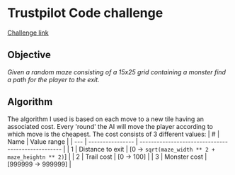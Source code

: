 # Trustpilot Code challenge
[Challenge link](https://ponychallenge.trustpilot.com/index.html)

## Objective
*Given a random maze consisting of a 15x25 grid containing a monster find a path for the player to the exit.*

## Algorithm
The algorithm I used is based on each move to a new tile having an associated cost. Every 'round' the AI will move the player according to which move is the cheapest.
The cost consists of 3 different values:
|  #  | Name             | Value range                                        |
| --- | ---------------- | -------------------------------------------------- |
| 1   | Distance to exit | [0 -> `sqrt(maze_width ** 2 + maze_heightn ** 2)`] |
| 2   | Trail cost       | [0 -> 100]                                         |
| 3   | Monster cost     | [999999 -> 999999]                                 |

